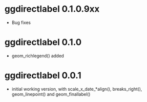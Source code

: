 # ggdirectlabel 0.1.0.9xx
* Bug fixes

# ggdirectlabel 0.1.0
* geom_richlegend() added

# ggdirectlabel 0.0.1
* initial working version, with scale_x_date_*align(), breaks_right(), 
geom_linepoint() and geom_finallabel() 
